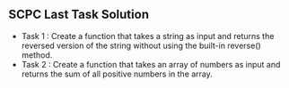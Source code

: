 ## SCPC Last Task Solution
* Task 1 : Create a function that takes a string as input and returns the reversed version of the string without using the built-in reverse() method.
* Task 2 : Create a function that takes an array of numbers as input and returns the sum of all positive numbers in the array.
